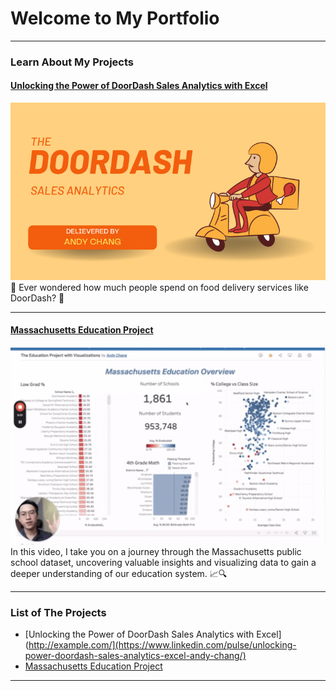 # Welcome to My Portfolio

---

### Learn About My Projects

#### [Unlocking the Power of DoorDash Sales Analytics with Excel](https://www.linkedin.com/pulse/unlocking-power-doordash-sales-analytics-excel-andy-chang/)
[<img src="images/DoorDash Project.png?raw=true"/>](https://www.linkedin.com/pulse/what-i-learned-21-days-data-avery-smith)
🍔 Ever wondered how much people spend on food delivery services like DoorDash? 🤔 


---
#### [Massachusetts Education Project](https://www.loom.com/share/bb73f900c51d415e890c3817bf3a7142?sid=8fdc84fb-832d-4566-86e2-cc69ec041a38)
[<img src="images/Massachusetts Education.png?raw=true"/>](https://www.linkedin.com/pulse/what-i-learned-21-days-data-avery-smith)
In this video, I take you on a journey through the Massachusetts public school dataset, uncovering valuable insights and visualizing data to gain a deeper understanding of our education system. 📈🔍

---

### List of The Projects

- [Unlocking the Power of DoorDash Sales Analytics with Excel](http://example.com/](https://www.linkedin.com/pulse/unlocking-power-doordash-sales-analytics-excel-andy-chang/)
- [Massachusetts Education Project](https://www.linkedin.com/feed/update/urn:li:activity:7126176197889191936/?updateEntityUrn=urn%3Ali%3Afs_feedUpdate%3A%28V2%2Curn%3Ali%3Aactivity%3A7126176197889191936%29)

---




